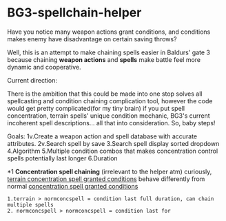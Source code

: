 # BG3-spellchain-helper

Have you notice many weapon actions grant conditions, and conditions makes enemy have disadvantage on certain saving throws? 

Well, this is an attempt to make chaining spells easier in Baldurs' gate 3 because chaining **weapon actions** and **spells** make battle feel more dynamic and cooperative. 

Current direction:

There is the ambition that this could be made into one stop solves all spellcasting and condition chaining complication tool, however the code would get pretty complicated(for my tiny brain) if you put spell concentration, terrain spells' unique condition mechanic, BG3's current incoherent spell descriptions... all that into consideration. So, baby steps!

Goals:
1v.Create a weapon action and spell database with accurate attributes.
2v.Search spell by save 
3.Search spell display sorted dropdown
4.Algorithm
5.Multiple condition combos that makes concentration control spells potentially last longer
6.Duration

*1
**Concentration spell chaining** (irrelevant to the helper atm)
curiously, <u>terrain concentration spell granted conditions</u> behave differently from normal <u>concentration spell granted conditions</u>

	1.terrain > normconcspell = condition last full duration, can chain multiple spells
	2. normconcspell > normconcspell = condition last for 
  
